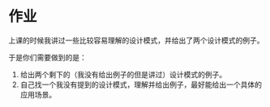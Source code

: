 # 作业

上课的时候我讲过一些比较容易理解的设计模式，并给出了两个设计模式的例子。

于是你们需要做到的是：

1. 给出两个剩下的（我没有给出例子的但是讲过）设计模式的例子。
2. 自己找一个我没有提到的设计模式，理解并给出例子，最好能给出一个具体的应用场景。
